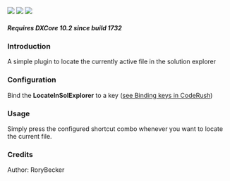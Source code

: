 [![](http://dxcorecommunityplugins.googlecode.com/svn/trunk/Common/Graphics/Download.png)](http://www.rorybecker.co.uk/DevExpress/Community/Plugins/DX_LocateInSolutionExplorer/)      [![](http://dxcorecommunityplugins.googlecode.com/svn/trunk/Common/Graphics/InstallHelp.png)](http://code.google.com/p/dxcorecommunityplugins/wiki/InstallInstructions)
[![](http://dxcorecommunityplugins.googlecode.com/svn/trunk/Common/Graphics/Feedback.png)](http://code.google.com/p/dxcorecommunityplugins/wiki/Feedback)
##### Requires DXCore 10.2 since build 1732 #####
### Introduction ###
A simple plugin to locate the currently active file in the solution explorer

### Configuration ###
Bind the **LocateInSolExplorer** to a key ([see Binding keys in CodeRush](http://community.devexpress.com/blogs/rorybecker/archive/2010/10/05/binding-keys-in-coderush.aspx))

### Usage ###
Simply press the configured shortcut combo whenever you want to locate the current file.

### Credits ###
Author: RoryBecker
